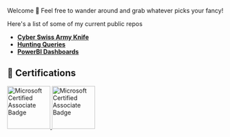 Welcome 👋 Feel free to wander around and grab whatever picks your fancy! 

Here's a list of some of my current public repos

- **[Cyber Swiss Army Knife](https://github.com/cybr-1/CSAK)**
- **[Hunting Queries](https://github.com/cybr-1/hunting-queries)**
- **[PowerBI Dashboards](https://github.com/cybr-1/power-bi)**

## 📜 Certifications

<a href="https://learn.microsoft.com/api/credentials/share/en-gb/TommyClowes/B1BF416E9391959F?sharingId=5495E3044F77DD6A" target="_blank"> <img src="https://images.credly.com/images/0ba22331-acf9-4e8a-8ce3-b4cc3d376040/twitter_thumb_201604_image.png" width="100" height="100" alt="Microsoft Certified Associate Badge"> </a><a href="https://learn.microsoft.com/api/credentials/share/en-us/TommyClowes/369344CAD0225871?sharingId=5495E3044F77DD6A" target="_blank"> <img src="https://images.credly.com/images/91295436-0704-4b98-8e1a-ef5f937bda21/identity-and-access-administrator-associate-600x600.png" width="100" height="100" alt="Microsoft Certified Associate Badge"> </a>
